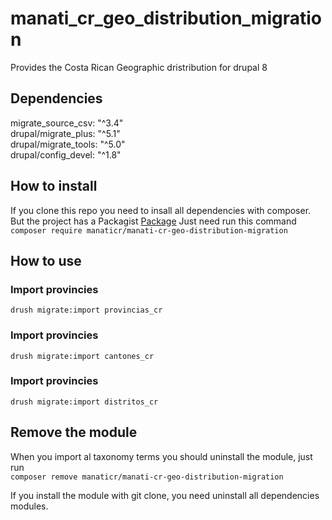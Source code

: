 # manati_cr_geo_distribution_migration
Provides the Costa Rican Geographic dristribution for drupal 8

## Dependencies
migrate_source_csv: "^3.4"</br>
drupal/migrate_plus: "^5.1"</br>
drupal/migrate_tools: "^5.0"</br>
drupal/config_devel: "^1.8"</br>

## How to install
If you clone this repo you need to insall all dependencies with composer.
But the project has a Packagist [Package](https://packagist.org/packages/manaticr/manati-cr-geo-distribution-migration)
Just need run this command </br>
`composer require manaticr/manati-cr-geo-distribution-migration`

## How to use 

### Import provincies
`drush migrate:import provincias_cr`

### Import provincies
`drush migrate:import cantones_cr`

### Import provincies
`drush migrate:import distritos_cr`

## Remove the module
When you import al taxonomy terms you should uninstall the module, just run </br>
`composer remove manaticr/manati-cr-geo-distribution-migration`

If you install the module with git clone, you need uninstall all dependencies modules. 
